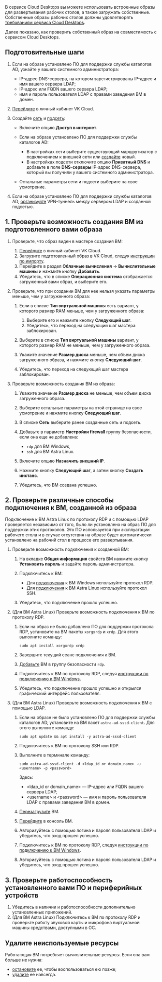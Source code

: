 В сервисе Cloud Desktops вы можете использовать встроенные образы для развертывания рабочих столов, а также загружать собственные. Собственные образы рабочих столов должны удовлетворять [требованиям сервиса Cloud Desktops](/ru/manage/cloud-desktops/concepts/desktop-image).

Далее показано, как проверить собственный образ на совместимость с сервисом Cloud Desktops.

## Подготовительные шаги

1. Если на образе установлено ПО для поддержки службы каталогов AD, узнайте у вашего системного администратора:

     - IP-адрес DNS-сервера, на котором зарегистрированы IP-адрес и имя вашего сервера LDAP;
     - IP-адрес или FQDN вашего сервера LDAP;
     - имя и пароль пользователя LDAP с правами заведения ВМ в домен.

1. [Перейдите](https://msk.cloud.vk.com/app/) в личный кабинет VK Cloud.
1. Создайте [сеть](/ru/networks/vnet/operations/manage-net#sozdanie_seti) и [подсеть](/ru/networks/vnet/operations/manage-net#sozdanie_podseti):

     - Включите опцию **Доступ в интернет**.
     - Если на образе установлено ПО для поддержки службы каталогов AD:

         - В настройках сети выберите существующий маршрутизатор с подключением к внешней сети или [создайте](/ru/networks/vnet/operations/manage-router#dobavlenie_marshrutizatora) новый.
         - В настройках подсети отключите опцию **Приватный DNS** и добавьте в поле **DNS-серверы** IP-адрес DNS-сервера, который вы получили у вашего системного администратора.

     - Остальные параметры сети и подсети выберите на свое усмотрение.

1. Если на образе установлено ПО для поддержки службы каталогов AD, [организуйте](ru/manage/cloud-desktops/use-cases/ipsec) VPN-туннель между сервером LDAP и созданной подсетью.

## 1. Проверьте возможность создания ВМ из подготовленного вами образа

1. Проверьте, что образ виден в мастере создания ВМ:

     1. [Перейдите](https://msk.cloud.vk.com/app/) в личный кабинет VK Cloud.
     1. Загрузите подготовленный образ в VK Cloud, следуя [инструкции по импорту](/ru/base/iaas/instructions/vm-images/vm-images-manage#import_obraza).
     1. Перейдите в раздел **Облачные вычисления** → **Вычислительные машины** и нажмите кнопку **Добавить**.
     1. Убедитесь, что в списке **Операционная система** отображается загруженный вами образ, и выберите его.

1. Проверьте, что при создании ВМ для нее нельзя указать параметры меньше, чем у загруженного образа:

     1. Если в списке **Тип виртуальной машины** есть вариант, у которого размер RAM меньше, чем у загруженного образа:

         1. Выберите его и нажмите кнопку **Следующий шаг**.
         1. Убедитесь, что переход на следующий шаг мастера заблокирован.

     1. Выберите в списке **Тип виртуальной машины** вариант, у которого размер RAM не меньше, чем у загруженного образа.
     1. Укажите значение **Размер диска** меньше, чем объем диска загруженного образа, и нажмите кнопку **Следующий шаг**.
     1. Убедитесь, что переход на следующий шаг мастера заблокирован.

1. Проверьте возможность создания ВМ из образа:

     1. Укажите значение **Размер диска** не меньше, чем объем диска загруженного образа.
     1. Выберите остальные параметры на этой странице на свое усмотрение и нажмите кнопку **Следующий шаг**.
     1. В списке **Сеть** выберите ранее созданные сеть и подсеть.
     1. Добавьте в параметр **Настройки firewall** группу безопасности, если она еще не добавлена:

        - `rdp` для ВМ Windows,
        - `ssh` для ВМ Astra Linux.

     1. Включите опцию **Назначить внешний IP**.
     1. Нажмите кнопку **Следующий шаг**, а затем кнопку **Создать инстанс**.
     1. Убедитесь, что ВМ создана успешно.

## 2. Проверьте различные способы подключения к ВМ, созданной из образа

<info>

Подключение к ВМ Astra Linux по протоколу RDP и с помощью LDAP проверяется независимо от того, было ли установлено на образ ПО для поддержки этих протоколов. Это ПО используется при эксплуатации рабочего стола и в случае отсутствия на образе будет автоматически установлено на рабочий стол в процессе его развертывания.

</info>

1. Проверьте возможность подключения к созданной ВМ:

     1. На вкладке **Общая информация** свойств ВМ нажмите кнопку **Установить пароль** и задайте пароль администратора.
     1. Подключитесь к ВМ:

         - Для [подключения](/ru/base/iaas/instructions/vm/vm-connect/vm-connect-win) к ВМ Windows используйте протокол RDP.
         - Для [подключения](/ru/base/iaas/instructions/vm/vm-connect/vm-connect-nix) к ВМ Astra Linux используйте протокол SSH.

     1. Убедитесь, что подключение прошло успешно.

1. (Для ВМ Astra Linux) Проверьте возможность подключения к ВМ по протоколу RDP.

     1. Если на образ не было добавлено ПО для поддержки протокола RDP, установите на ВМ пакеты `xorgxrdp` и `xrdp`. Для этого выполните команду:

         ```shell
         sudo apt install xorgxrdp xrdp
         ```

     1. Завершите текущий сеанс подключения к ВМ.
     1. [Добавьте](/ru/networks/vnet/operations/secgroups#naznachenie_gruppy_pravil_na_instans) ВМ в группу безопасности `rdp`.
     1. Подключитесь к ВМ по протоколу RDP, следуя [инструкции по подключению к ВМ Windows](/ru/base/iaas/instructions/vm/vm-connect/vm-connect-win#3_podklyuchites_k_vm).
     1. Убедитесь, что подключение прошло успешно и открылся графический интерфейс пользователя.

1. (Для ВМ Astra Linux) Проверьте возможность подключения к ВМ с помощью LDAP.

     1. Если на образе не было установлено ПО для поддержки службы каталогов AD, установите на ВМ пакет `astra-ad-sssd-client`. Для этого выполните команду:

         ```shell
         sudo apt update && apt install -y astra-ad-sssd-client
         ```

     1. Подключитесь к ВМ по протоколу SSH или RDP.
     1. Выполните в терминале команду:

         ```shell
         sudo astra-ad-sssd-client -d <ldap_id or domain_name> -u <username> -p <password>
         ```

         Здесь:

           - <ldap_id or domain_name> — IP-адрес или FQDN вашего сервера LDAP;
           - \<username\> и \<password\> — имя и пароль пользователя LDAP с правами заведения ВМ в домен.

     1. [Перезагрузите](/ru/base/iaas/instructions/vm/vm-manage#zapusk_ostanovka_perezagruzka_vm) ВМ.
     1. [Перейдите](/ru/base/iaas/instructions/vm/vm-console#vnc_konsol) в консоль ВМ.
     1. Авторизуйтесь с помощью логина и пароля пользователя LDAP и убедитесь, что вход прошел успешно.
     1. Подключитесь к ВМ по протоколу RDP, следуя [инструкции по подключению к ВМ Windows](/ru/base/iaas/instructions/vm/vm-connect/vm-connect-win#3_podklyuchites_k_vm).
     1. Авторизуйтесь с помощью логина и пароля пользователя LDAP и убедитесь, что вход прошел успешно.

## 3. Проверьте работоспособность установленного вами ПО и периферийных устройств

1. Убедитесь в наличии и работоспособности дополнительно установленных приложений.
1. (Для ВМ Astra Linux) Подключитесь к ВМ по протоколу RDP и проверьте работу звуковой карты и микрофона виртуальной машины средствами, доступными в ОС.

## Удалите неиспользуемые ресурсы

Работающая ВМ потребляет вычислительные ресурсы. Если она вам больше не нужна:

- [остановите](/ru/base/iaas/instructions/vm/vm-manage#zapusk_ostanovka_perezagruzka_vm) ее, чтобы воспользоваться ею позже;
- [удалите](/ru/base/iaas/instructions/vm/vm-manage#udalenie_vm) ее навсегда.
